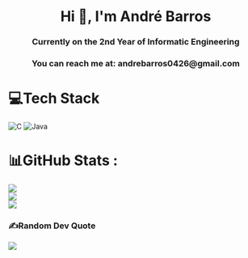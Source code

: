 <h1 align="center">Hi 👋, I'm André Barros</h1>
<h3 align="center">Currently on the 2nd Year of Informatic Engineering</h3>
<h3 align="center">You can reach me at: andrebarros0426@gmail.com</h3>


# 💻Tech Stack
![C](https://img.shields.io/badge/c-%2300599C.svg?style=for-the-badge&logo=c&logoColor=white) ![Java](https://img.shields.io/badge/java-%23ED8B00.svg?style=for-the-badge&logo=java&logoColor=white)

# 📊GitHub Stats :
![](https://github-readme-stats.vercel.app/api?username=drewoj&theme=radical&hide_border=true&include_all_commits=true&count_private=true)<br/>
![](https://github-readme-streak-stats.herokuapp.com/?user=drewoj&theme=radical&hide_border=true)<br/>
![](https://github-readme-stats.vercel.app/api/top-langs/?username=drewoj&theme=radical&hide_border=true&include_all_commits=false&count_private=false&layout=compact)

### ✍️Random Dev Quote
![](https://quotes-github-readme.vercel.app/api?type=horizontal&theme=radical)

<!---
DREWOJ/DREWOJ is a ✨ special ✨ repository because its `README.md` (this file) appears on your GitHub profile.
You can click the Preview link to take a look at your changes.
--->
